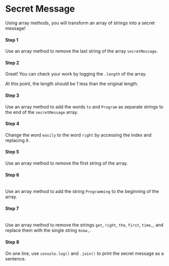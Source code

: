 # Secret Message

Using array methods, you will transform an array of strings into a secret message!

#### Step 1

Use an array method to remove the last string of the array `secretMessage`.

#### Step 2

Great! You can check your work by logging the `.length` of the array.

At this point, the length should be 1 less than the original length.

#### Step 3

Use an array method to add the words `to` and `Program` as separate strings to the end of the `secretMessage` array.

#### Step 4

Change the word `easily` to the word `right` by accessing the index and replacing it.

#### Step 5

Use an array method to remove the first string of the array.

#### Step 6

\
Use an array method to add the string `Programming` to the beginning of the array.

#### Step 7

\
Use an array method to remove the strings `get`, `right`, `the`, `first`, `time,`, and replace them with the single string `know,`.

#### Step 8

On one line, use `console.log()` and `.join()` to print the secret message as a sentence.
